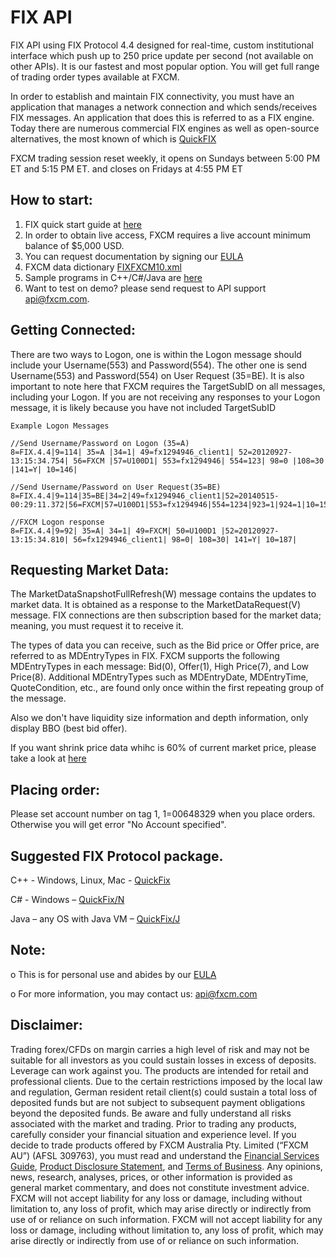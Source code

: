# FIX API

FIX API using FIX Protocol 4.4 designed for real-time, custom institutional interface which push up to 250 price update per second (not available on other APIs). It is our fastest and most popular option. You will get full range of trading order types available at FXCM.

In order to establish and maintain FIX connectivity, you must have an application that manages a network connection and which sends/receives FIX messages. An application that does this is referred to as a FIX engine. Today there are numerous commercial FIX engines as well as open-source alternatives, the most known of which is [QuickFIX](http://www.quickfixengine.org/)

FXCM trading session reset weekly, it opens on Sundays between 5:00 PM ET and 5:15 PM ET. and closes on Fridays at 4:55 PM ET

## How to start:
1) FIX quick start guide at [here](https://github.com/fxcm/FIXAPI/blob/master/FIX_quick_start_guide.docx)
2) In order to obtain live access, FXCM requires a live account minimum balance of $5,000 USD.
3) You can request documentation by signing our [EULA](https://www.fxcm.com/forms/eula/)
4) FXCM data dictionary [FIXFXCM10.xml](https://apiwiki.fxcorporate.com/api/fix/docs/FIXFXCM10.xml)
5) Sample programs in C++/C#/Java are [here](https://github.com/fxcm/FIXAPI/tree/master/Sample%20Projects)
6) Want to test on demo? please send request to API support api@fxcm.com.

## Getting Connected:
There are two ways to Logon, one is within the Logon message should include your Username(553) and Password(554). The other one is send Username(553) and Password(554) on User Request (35=BE). It is also important to note here that FXCM requires the TargetSubID on all messages, including your Logon. If you are not receiving any responses to your Logon message, it is likely because you have not included TargetSubID

	Example Logon Messages
	
	//Send Username/Password on Logon (35=A)
	8=FIX.4.4|9=114| 35=A |34=1| 49=fx1294946_client1| 52=20120927-13:15:34.754| 56=FXCM |57=U100D1| 553=fx1294946| 554=123| 98=0 |108=30 |141=Y| 10=146|

	//Send Username/Password on User Request(35=BE)
	8=FIX.4.4|9=114|35=BE|34=2|49=fx1294946_client1|52=20140515-00:29:11.372|56=FXCM|57=U100D1|553=fx1294946|554=1234|923=1|924=1|10=150|

	//FXCM Logon response 
	8=FIX.4.4|9=92| 35=A| 34=1| 49=FXCM| 50=U100D1 |52=20120927-13:15:34.810| 56=fx1294946_client1| 98=0| 108=30| 141=Y| 10=187|
  

## Requesting Market Data:
The MarketDataSnapshotFullRefresh(W) message contains the updates to market data. It is obtained as a response to the MarketDataRequest(V) message. FIX connections are then subscription based for the market data; meaning, you must request it to receive it.

The types of data you can receive, such as the Bid price or Offer price, are referred to as MDEntryTypes in FIX. FXCM supports the following MDEntryTypes in each message: Bid(0), Offer(1), High Price(7), and Low Price(8). Additional MDEntryTypes such as MDEntryDate, MDEntryTime, QuoteCondition, etc., are found only once within the first repeating group of the message.

Also we don't have liquidity size information and depth information, only display BBO (best bid offer). 

If you want shrink price data whihc is 60% of current market price, please take a look at [here](https://docs.fxcorporate.com/api-message-info.pdf)

## Placing order:
Please set account number on tag 1, 1=00648329 when you place orders. Otherwise you will get error "No Account specified".

## Suggested FIX Protocol package.
C++ - Windows, Linux, Mac - <a href="http://www.quickfixengine.org/">QuickFix</a>

C# - Windows – <a href="http://quickfixn.org/">QuickFix/N</a>

Java – any OS with Java VM – <a href="http://www.quickfixj.org/">QuickFix/J</a>

## Note:
o	This is for personal use and abides by our [EULA](https://www.fxcm.com/uk/forms/eula/)

o	For more information, you may contact us: api@fxcm.com

## Disclaimer:

Trading forex/CFDs on margin carries a high level of risk and may not be suitable for all investors as you could sustain losses in excess of deposits. Leverage can work against you. The products are intended for retail and professional clients. Due to the certain restrictions imposed by the local law and regulation, German resident retail client(s) could sustain a total loss of deposited funds but are not subject to subsequent payment obligations beyond the deposited funds. Be aware and fully understand all risks associated with the market and trading. Prior to trading any products, carefully consider your financial situation and experience level. If you decide to trade products offered by FXCM Australia Pty. Limited (“FXCM AU”) (AFSL 309763), you must read and understand the [Financial Services Guide](https://docs.fxcorporate.com/financial-services-guide-au.pdf), [Product Disclosure Statement](https://www.fxcm.com/au/legal/product-disclosure-statements/), and [Terms of Business](https://docs.fxcorporate.com/tob_au_en.pdf). Any opinions, news, research, analyses, prices, or other information is provided as general market commentary, and does not constitute investment advice. FXCM will not accept liability for any loss or damage, including without limitation to, any loss of profit, which may arise directly or indirectly from use of or reliance on such information. FXCM will not accept liability for any loss or damage, including without limitation to, any loss of profit, which may arise directly or indirectly from use of or reliance on such information.
